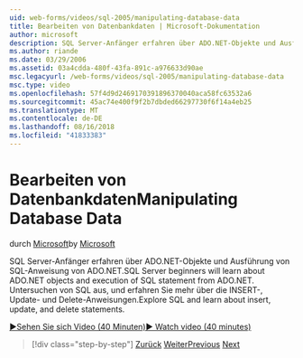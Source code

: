 ```yaml
---
uid: web-forms/videos/sql-2005/manipulating-database-data
title: Bearbeiten von Datenbankdaten | Microsoft-Dokumentation
author: microsoft
description: SQL Server-Anfänger erfahren über ADO.NET-Objekte und Ausführung von SQL-Anweisung von ADO.NET. Untersuchen von SQL, und erfahren Sie mehr über die INSERT-, Update- und Delete-STA...
ms.author: riande
ms.date: 03/29/2006
ms.assetid: 03a4cdda-480f-43fa-891c-a976633d90ae
msc.legacyurl: /web-forms/videos/sql-2005/manipulating-database-data
msc.type: video
ms.openlocfilehash: 57f4d9d2469170391896370040aca58fc63532a6
ms.sourcegitcommit: 45ac74e400f9f2b7dbded66297730f6f14a4eb25
ms.translationtype: MT
ms.contentlocale: de-DE
ms.lasthandoff: 08/16/2018
ms.locfileid: "41833383"
---
```

<a name="manipulating-database-data"></a><span data-ttu-id="8c97a-104">Bearbeiten von Datenbankdaten</span><span class="sxs-lookup"><span data-stu-id="8c97a-104">Manipulating Database Data</span></span>
====================
<span data-ttu-id="8c97a-105">durch [Microsoft](https://github.com/microsoft)</span><span class="sxs-lookup"><span data-stu-id="8c97a-105">by [Microsoft](https://github.com/microsoft)</span></span>

<span data-ttu-id="8c97a-106">SQL Server-Anfänger erfahren über ADO.NET-Objekte und Ausführung von SQL-Anweisung von ADO.NET.</span><span class="sxs-lookup"><span data-stu-id="8c97a-106">SQL Server beginners will learn about ADO.NET objects and execution of SQL statement from ADO.NET.</span></span> <span data-ttu-id="8c97a-107">Untersuchen von SQL aus, und erfahren Sie mehr über die INSERT-, Update- und Delete-Anweisungen.</span><span class="sxs-lookup"><span data-stu-id="8c97a-107">Explore SQL and learn about insert, update, and delete statements.</span></span>

[<span data-ttu-id="8c97a-108">&#9654;Sehen Sie sich Video (40 Minuten)</span><span class="sxs-lookup"><span data-stu-id="8c97a-108">&#9654; Watch video (40 minutes)</span></span>](https://channel9.msdn.com/Blogs/ASP-NET-Site-Videos/manipulating-database-data)

> [!div class="step-by-step"]
> <span data-ttu-id="8c97a-109">[Zurück](designing-relational-database-tables.md)
> [Weiter](more-structured-query-language.md)</span><span class="sxs-lookup"><span data-stu-id="8c97a-109">[Previous](designing-relational-database-tables.md)
[Next](more-structured-query-language.md)</span></span>
